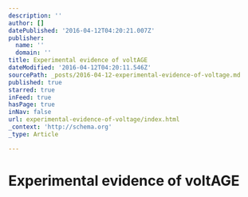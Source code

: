 ```yaml
---
description: ''
author: []
datePublished: '2016-04-12T04:20:21.007Z'
publisher:
  name: ''
  domain: ''
title: Experimental evidence of voltAGE
dateModified: '2016-04-12T04:20:11.546Z'
sourcePath: _posts/2016-04-12-experimental-evidence-of-voltage.md
published: true
starred: true
inFeed: true
hasPage: true
inNav: false
url: experimental-evidence-of-voltage/index.html
_context: 'http://schema.org'
_type: Article

---
```

# Experimental evidence of voltAGE